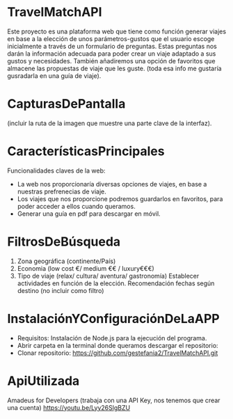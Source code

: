 # TravelMatchAPI
Este proyecto es una plataforma web que tiene como función generar viajes en base a la elección de unos parámetros-gustos que el usuario escoge inicialmente a través de un formulario de preguntas. Estas preguntas nos darán la información adecuada para poder crear un viaje adaptado a sus gustos y necesidades.
También añadiremos una opción de favoritos que almacene las propuestas de viaje que les guste.
(toda esa info me gustaría gusradarla en una guía de viaje).

# CapturasDePantalla
(incluir la ruta de la imagen que muestre una parte clave de la interfaz).

# CaracterísticasPrincipales
Funcionalidades claves de la web:
- La web nos proporcionaría diversas opciones de viajes, en base a nuestras prefrenecias de viaje.
- Los viajes que nos proporcione podremos guardarlos en favoritos, para poder acceder a ellos cuando queramos.
- Generar una guía en pdf para descargar en móvil.

# FiltrosDeBúsqueda

1. Zona geográfica (continente/País)
2. Economia (low cost €/ medium €€ / luxury€€€)
3. Tipo de viaje (relax/ cultura/ aventura/ gastronomía) Establecer actividades en función de la elección.
Recomendación fechas según destino (no incluir como filtro)

# InstalaciónYConfiguraciónDeLaAPP

- Requisitos: Instalación de Node.js para la ejecución del programa.
- Abrir carpeta en la terminal donde queramos descargar el repositorio:
- Clonar repositorio: https://github.com/gestefania2/TravelMatchAPI.git

# ApiUtilizada

Amadeus for Developers (trabaja con una API Key, nos tenemos que crear una cuenta) https://youtu.be/Lyy26SlgBZU 






